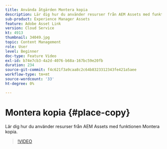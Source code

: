 ```yaml
---
title: Använda åtgärden Montera kopia
description: Lär dig hur du använder resurser från AEM Assets med funktionen Montera kopia.
sub-product: Experience Manager Assets
feature: Adobe Asset Link
version: Cloud Service
kt: 4913
thumbnail: 34049.jpg
topic: Content Management
role: User
level: Beginner
doc-type: Feature Video
exl-id: b74e7cb3-4a2d-4076-b68a-167bc59e20fb
duration: 234
source-git-commit: f4c621f3a9caa8c2c64b8323312343fe421a5aee
workflow-type: tm+mt
source-wordcount: '33'
ht-degree: 0%

---
```


# Montera kopia {#place-copy}

Lär dig hur du använder resurser från AEM Assets med funktionen Montera kopia.

>[!VIDEO](https://video.tv.adobe.com/v/34049?quality=12&learn=on)
